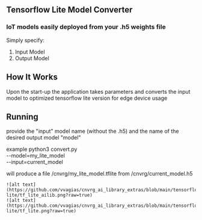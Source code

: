 ## Tensorflow Lite Model Converter
### IoT models easily deployed from your .h5 weights file

Simply specify: 

1. Input Model 
2. Output Model 

## How It Works

Upon the start-up the application takes parameters and converts the input model to optimized tensorflow lite version for edge device usage

## Running

provide the "input" model name (without the .h5) and the name of the desired output model "model" 

example 
python3 convert.py \
       --model=my_lite_model\
       --input=current_model
       
will produce a file /cnvrg/my_lite_model.tflite from /cnvrg/current_model.h5 


```
![alt text](https://github.com/vvagias/cnvrg_ai_library_extras/blob/main/tensorflow-lite/tf_lite_ailib.png?raw=true)
![alt text](https://github.com/vvagias/cnvrg_ai_library_extras/blob/main/tensorflow-lite/tf_lite.png?raw=true)


